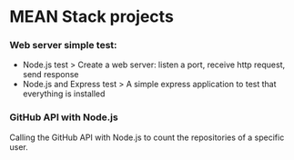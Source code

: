 # MEAN Stack projects

### Web server simple test: 
- Node.js test > Create a web server: listen a port, receive http request, send response
- Node.js and Express test > A simple express application to test that everything is installed

### GitHub API with Node.js

Calling the GitHub API with Node.js to count the repositories of a specific user.
